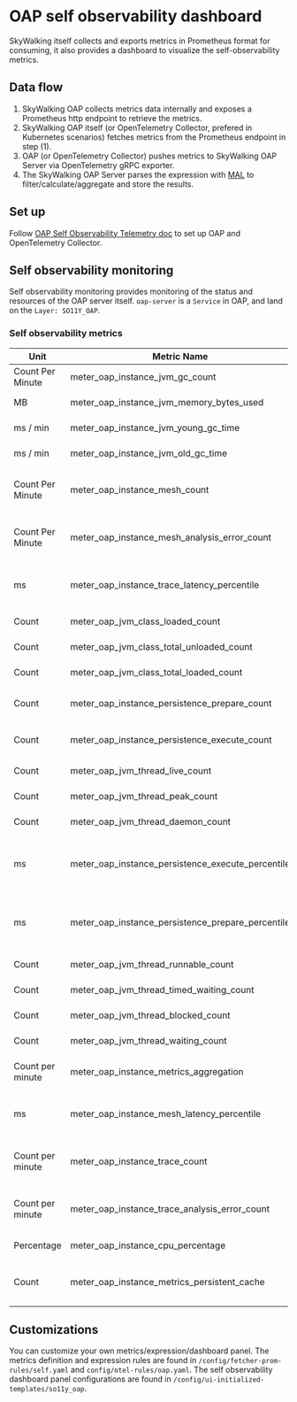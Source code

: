 # OAP self observability dashboard

SkyWalking itself collects and exports metrics in Prometheus format for consuming,
it also provides a dashboard to visualize the self-observability metrics.

## Data flow
1. SkyWalking OAP collects metrics data internally and exposes a Prometheus http endpoint to retrieve the metrics.
2. SkyWalking OAP itself (or OpenTelemetry Collector, prefered in Kubernetes scenarios) fetches metrics from the Prometheus endpoint in step (1).
3. OAP (or OpenTelemetry Collector) pushes metrics to SkyWalking OAP Server via OpenTelemetry gRPC exporter.
4. The SkyWalking OAP Server parses the expression with [MAL](../../concepts-and-designs/mal.md) to filter/calculate/aggregate and store the results.

## Set up
Follow [OAP Self Observability Telemetry doc](backend-telemetry.md) to set up OAP and OpenTelemetry Collector.

## Self observability monitoring
Self observability monitoring provides monitoring of the status and resources of the OAP server itself. `oap-server` is a `Service` in OAP, and land on the `Layer: SO11Y_OAP`.

### Self observability metrics

| Unit | Metric Name                                       | Description | Data Source |
|------|---------------------------------------------------|-----|-----|
| Count Per Minute | meter_oap_instance_jvm_gc_count                   | GC Count | oap self observability |
| MB | meter_oap_instance_jvm_memory_bytes_used          | Memory | oap self observability |
| ms / min | meter_oap_instance_jvm_young_gc_time              | GC Time (ms / min) | oap self observability |
| ms / min | meter_oap_instance_jvm_old_gc_time                | GC Time (ms / min) | oap self observability |
| Count Per Minute | meter_oap_instance_mesh_count                     | Mesh Analysis Count (Per Minute) | oap self observability |
| Count Per Minute | meter_oap_instance_mesh_analysis_error_count      | Mesh Analysis Count (Per Minute) | oap self observability |
| ms | meter_oap_instance_trace_latency_percentile       | Trace Analysis Latency (ms) | oap self observability |
| Count | meter_oap_jvm_class_loaded_count                  | Class Count | oap self observability |
| Count | meter_oap_jvm_class_total_unloaded_count          | Class Count | oap self observability |
| Count | meter_oap_jvm_class_total_loaded_count            | Class Count | oap self observability |
| Count | meter_oap_instance_persistence_prepare_count      | Persistence Count (Per 5 Minutes) | oap self observability |
| Count | meter_oap_instance_persistence_execute_count      | Persistence Count (Per 5 Minutes) | oap self observability |
| Count | meter_oap_jvm_thread_live_count                   | Thread Count | oap self observability |
| Count | meter_oap_jvm_thread_peak_count                   | Thread Count | oap self observability |
| Count | meter_oap_jvm_thread_daemon_count                 | Thread Count | oap self observability |
| ms | meter_oap_instance_persistence_execute_percentile | Persistence Execution Latency Per Metric Type (ms) | oap self observability |
| ms | meter_oap_instance_persistence_prepare_percentile | Persistence Preparing Latency Per Metric Type (ms) | oap self observability |
| Count | meter_oap_jvm_thread_runnable_count               | Thread State Count | oap self observability |
| Count | meter_oap_jvm_thread_timed_waiting_count          | Thread State Count | oap self observability |
| Count | meter_oap_jvm_thread_blocked_count                | Thread State Count | oap self observability |
| Count | meter_oap_jvm_thread_waiting_count                | Thread State Count | oap self observability |
| Count per minute | meter_oap_instance_metrics_aggregation            | Aggregation (Per Minute) | oap self observability |
| ms | meter_oap_instance_mesh_latency_percentile        | Mesh Analysis Latency (ms) | oap self observability |
| Count per minute | meter_oap_instance_trace_count                    | Trace Analysis Count (Per Minute) | oap self observability |
| Count per minute | meter_oap_instance_trace_analysis_error_count     | Trace Analysis Count (Per Minute) | oap self observability |
| Percentage | meter_oap_instance_cpu_percentage                 | CPU (%) | oap self observability |
| Count | meter_oap_instance_metrics_persistent_cache       | count of metrics cache hit and no-hit |oap self observability|

## Customizations
You can customize your own metrics/expression/dashboard panel.
The metrics definition and expression rules are found in `/config/fetcher-prom-rules/self.yaml` and `config/otel-rules/oap.yaml`.
The self observability dashboard panel configurations are found in `/config/ui-initialized-templates/so11y_oap`.
